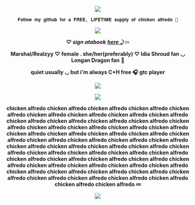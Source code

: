 <p align="Center">
<img src="https://komarev.com/ghpvc/?username=verciless&label=Little+Idia's!&color=0099ff"
  </p>

<p align="center"> <code style="color" : lightskyblue">𝐅𝐨𝐥𝐥𝐨𝐰 𝐦𝐲 𝐠𝐢𝐭𝐡𝐮𝐛 𝐟𝐨𝐫 𝐚 𝐅𝐑𝐄𝐄, 𝐋𝐈𝐅𝐄𝐓𝐈𝐌𝐄 𝐬𝐮𝐩𝐩𝐥𝐲 𝐨𝐟 𝐜𝐡𝐢𝐜𝐤𝐞𝐧 𝐚𝐥𝐟𝐫𝐞𝐝𝐨 🤑</code>  </p>

</p>

<p align="center">
<img src="https://github.com/user-attachments/assets/8b33263d-114a-4acd-9f8b-177cb26ca90c"
  </p>


***<p align="center"> ♡ sign atabook*** ***<a href="https://verciless.atabook.org/">here ⤸</a>*** 💤 </p>
**<p align="center"> Marshal/Realzyy ♡ female . she/her(preferably) ♡ Idia Shroud fan ◡ Longan Dragon fan** 🥞 </p>
**<p align="center"> quiet usually ◡ but i'm always C+H free 🎧 gtc player** </p>

<p align="center">
<img src="https://github.com/user-attachments/assets/ca46c72c-8d98-499f-a31c-01df24935e77"
</p>

<p align="center">
<img src="https://github.com/user-attachments/assets/74bdb856-d2a9-4445-8c98-5578cb6296ab"
  </p>

**<p align="center"> chicken alfredo chicken alfredo chicken alfredo chicken alfredo chicken alfredo chicken alfredo chicken alfredo chicken alfredo chicken alfredo chicken alfredo chicken alfredo chicken alfredo chicken alfredo chicken alfredo chicken alfredo chicken alfredo chicken alfredo chicken alfredo chicken alfredo chicken alfredo chicken alfredo chicken alfredo chicken alfredo chicken alfredo chicken alfredo chicken alfredo chicken alfredo chicken alfredo chicken alfredo chicken alfredo chicken alfredo chicken alfredo chicken alfredo chicken alfredo chicken alfredo chicken alfredo chicken alfredo chicken alfredo chicken alfredo chicken alfredo chicken alfredo chicken alfredo chicken alfredo chicken alfredo chicken alfredo chicken alfredo chicken alfredo chicken alfredo chicken alfredo chicken alfredo chicken alfredo chicken alfredo chicken alfredo chicken alfredo chicken alfredo chicken alfredo 💤 </p>**

<p align="center">
<img src="https://github.com/user-attachments/assets/ca46c72c-8d98-499f-a31c-01df24935e77"
</p>

